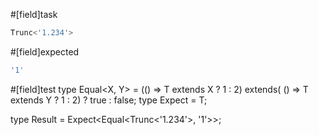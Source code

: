 #[field]task
```ts
Trunc<'1.234'>
```

#[field]expected
```ts
'1'
```

#[field]test
type Equal<X, Y> = (<T>() => T extends X ? 1 : 2) extends(
    <T>() => T extends Y ? 1 : 2) ? true : false;
type Expect<T extends true> = T;

type Result = Expect<Equal<Trunc<'1.234'>, '1'>>;